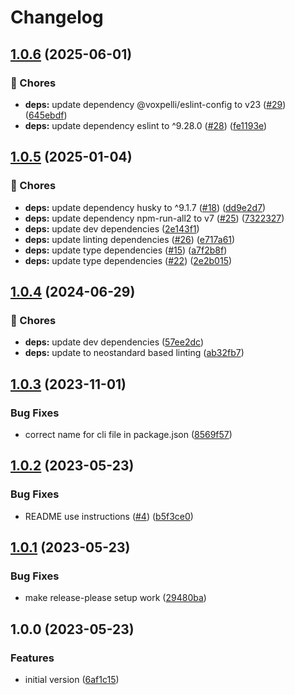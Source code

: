 # Changelog

## [1.0.6](https://github.com/voxpelli/validate-conventional-commit/compare/v1.0.5...v1.0.6) (2025-06-01)


### 🧹 Chores

* **deps:** update dependency @voxpelli/eslint-config to v23 ([#29](https://github.com/voxpelli/validate-conventional-commit/issues/29)) ([645ebdf](https://github.com/voxpelli/validate-conventional-commit/commit/645ebdf0406dad25402e1bf04623cf43ebf84eb1))
* **deps:** update dependency eslint to ^9.28.0 ([#28](https://github.com/voxpelli/validate-conventional-commit/issues/28)) ([fe1193e](https://github.com/voxpelli/validate-conventional-commit/commit/fe1193edbb1b0265607de2f4e8ff5f7fa7e2d772))

## [1.0.5](https://github.com/voxpelli/validate-conventional-commit/compare/v1.0.4...v1.0.5) (2025-01-04)


### 🧹 Chores

* **deps:** update dependency husky to ^9.1.7 ([#18](https://github.com/voxpelli/validate-conventional-commit/issues/18)) ([dd9e2d7](https://github.com/voxpelli/validate-conventional-commit/commit/dd9e2d7803f07f4cef18a564c49d7ae3f7ab531d))
* **deps:** update dependency npm-run-all2 to v7 ([#25](https://github.com/voxpelli/validate-conventional-commit/issues/25)) ([7322327](https://github.com/voxpelli/validate-conventional-commit/commit/732232761b3345df70d7d8fbb538a3f075b7193f))
* **deps:** update dev dependencies ([2e143f1](https://github.com/voxpelli/validate-conventional-commit/commit/2e143f1b00dac76afab44d0e49172b1fb6c8b0dc))
* **deps:** update linting dependencies ([#26](https://github.com/voxpelli/validate-conventional-commit/issues/26)) ([e717a61](https://github.com/voxpelli/validate-conventional-commit/commit/e717a6151948a6b66aa9a5dc2feabba5168c4a75))
* **deps:** update type dependencies ([#15](https://github.com/voxpelli/validate-conventional-commit/issues/15)) ([a7f2b8f](https://github.com/voxpelli/validate-conventional-commit/commit/a7f2b8f3b78025e607f040933ed7f6921ac5d0f4))
* **deps:** update type dependencies ([#22](https://github.com/voxpelli/validate-conventional-commit/issues/22)) ([2e2b015](https://github.com/voxpelli/validate-conventional-commit/commit/2e2b015eca4e5648ed10702a346644617e30ceb9))

## [1.0.4](https://github.com/voxpelli/validate-conventional-commit/compare/v1.0.3...v1.0.4) (2024-06-29)


### 🧹 Chores

* **deps:** update dev dependencies ([57ee2dc](https://github.com/voxpelli/validate-conventional-commit/commit/57ee2dc14093d78fedfef2ef3009281d0a1b442a))
* **deps:** update to neostandard based linting ([ab32fb7](https://github.com/voxpelli/validate-conventional-commit/commit/ab32fb780fc33e89205c3dc6a6077bbfd4841ce4))

## [1.0.3](https://github.com/voxpelli/validate-conventional-commit/compare/v1.0.2...v1.0.3) (2023-11-01)


### Bug Fixes

* correct name for cli file in package.json ([8569f57](https://github.com/voxpelli/validate-conventional-commit/commit/8569f57ef863b113376e4777df9a6b6c4875d888))

## [1.0.2](https://github.com/voxpelli/validate-conventional-commit/compare/v1.0.1...v1.0.2) (2023-05-23)


### Bug Fixes

* README use instructions ([#4](https://github.com/voxpelli/validate-conventional-commit/issues/4)) ([b5f3ce0](https://github.com/voxpelli/validate-conventional-commit/commit/b5f3ce0169c20d2a1ccce07eb33cfbeeb27ea32b))

## [1.0.1](https://github.com/voxpelli/validate-conventional-commit/compare/v1.0.0...v1.0.1) (2023-05-23)


### Bug Fixes

* make release-please setup work ([29480ba](https://github.com/voxpelli/validate-conventional-commit/commit/29480ba7fda5859dc0840b9cb5968a410177ea78))

## 1.0.0 (2023-05-23)


### Features

* initial version ([6af1c15](https://github.com/voxpelli/validate-conventional-commit/commit/6af1c15ffaeb86a8d8a0cb01d32331bc902bb166))
